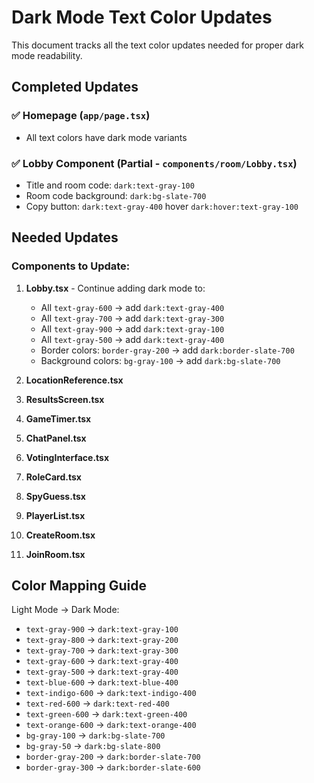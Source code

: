 # Dark Mode Text Color Updates

This document tracks all the text color updates needed for proper dark mode readability.

## Completed Updates

### ✅ Homepage (`app/page.tsx`)

- All text colors have dark mode variants

### ✅ Lobby Component (Partial - `components/room/Lobby.tsx`)

- Title and room code: `dark:text-gray-100`
- Room code background: `dark:bg-slate-700`
- Copy button: `dark:text-gray-400` hover `dark:hover:text-gray-100`

## Needed Updates

### Components to Update:

1. **Lobby.tsx** - Continue adding dark mode to:
   - All `text-gray-600` → add `dark:text-gray-400`
   - All `text-gray-700` → add `dark:text-gray-300`
   - All `text-gray-900` → add `dark:text-gray-100`
   - All `text-gray-500` → add `dark:text-gray-400`
   - Border colors: `border-gray-200` → add `dark:border-slate-700`
   - Background colors: `bg-gray-100` → add `dark:bg-slate-700`

2. **LocationReference.tsx**
3. **ResultsScreen.tsx**
4. **GameTimer.tsx**
5. **ChatPanel.tsx**
6. **VotingInterface.tsx**
7. **RoleCard.tsx**
8. **SpyGuess.tsx**
9. **PlayerList.tsx**
10. **CreateRoom.tsx**
11. **JoinRoom.tsx**

## Color Mapping Guide

Light Mode → Dark Mode:

- `text-gray-900` → `dark:text-gray-100`
- `text-gray-800` → `dark:text-gray-200`
- `text-gray-700` → `dark:text-gray-300`
- `text-gray-600` → `dark:text-gray-400`
- `text-gray-500` → `dark:text-gray-400`
- `text-blue-600` → `dark:text-blue-400`
- `text-indigo-600` → `dark:text-indigo-400`
- `text-red-600` → `dark:text-red-400`
- `text-green-600` → `dark:text-green-400`
- `text-orange-600` → `dark:text-orange-400`
- `bg-gray-100` → `dark:bg-slate-700`
- `bg-gray-50` → `dark:bg-slate-800`
- `border-gray-200` → `dark:border-slate-700`
- `border-gray-300` → `dark:border-slate-600`
